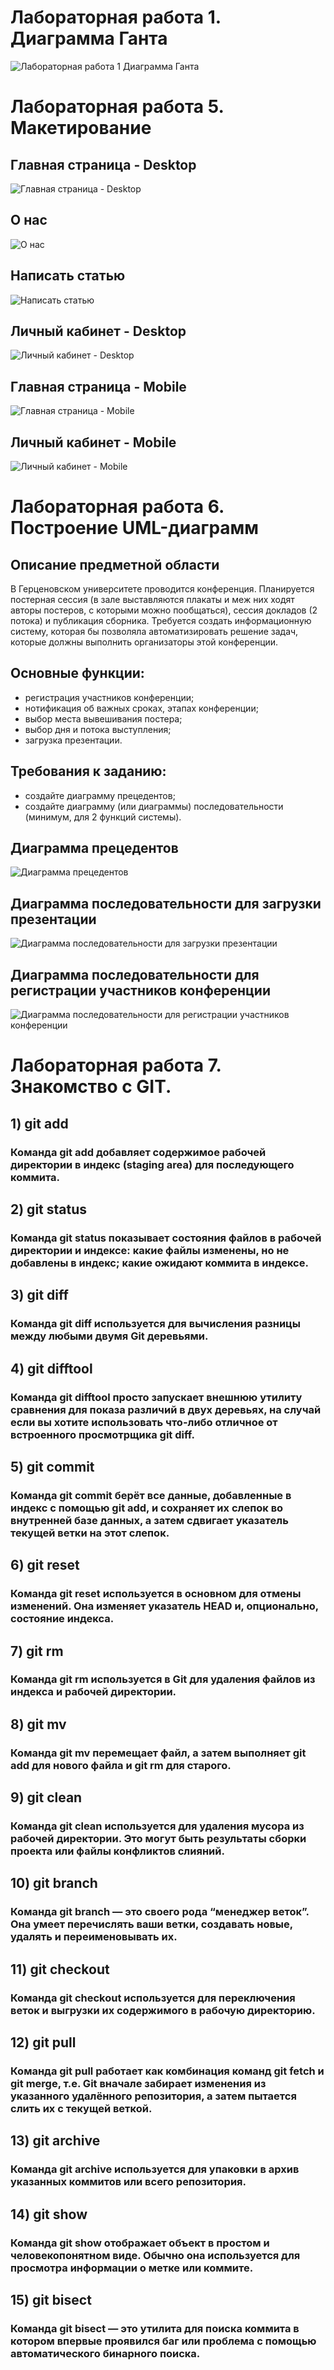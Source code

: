 # Лабораторная работа 1. Диаграмма Ганта

![Лабораторная работа 1  Диаграмма Ганта](https://github.com/RainyBaam/UPP/blob/main/download.png)

# Лабораторная работа 5. Макетирование
## Главная страница - Desktop
![Главная страница - Desktop](https://github.com/RainyBaam/UPP/blob/main/main.png)
## О нас 
![О нас](https://github.com/RainyBaam/UPP/blob/main/about.png)
## Написать статью
![Написать статью](https://github.com/RainyBaam/UPP/blob/main/статья.png)
## Личный кабинет - Desktop
![Личный кабинет - Desktop](https://github.com/RainyBaam/UPP/blob/main/account.png)
## Главная страница - Mobile
![Главная страница - Mobile](https://github.com/RainyBaam/UPP/blob/main/mobile1.png)
## Личный кабинет - Mobile
![Личный кабинет - Mobile](https://github.com/RainyBaam/UPP/blob/main/mobile2.png)

# Лабораторная работа 6. Построение UML-диаграмм
## Описание предметной области
В Герценовском университете проводится конференция. Планируется постерная сессия (в зале выставляются плакаты и меж них ходят авторы постеров, с которыми можно пообщаться), сессия докладов (2 потока) и публикация сборника.
Требуется создать информационную систему, которая бы позволяла автоматизировать решение задач, которые должны выполнить организаторы этой конференции. 
## Основные функции:
* регистрация участников конференции;
* нотификация об важных сроках, этапах конференции;
* выбор места вывешивания постера;
* выбор дня и потока выступления;
* загрузка презентации.
## Требования к заданию:
* создайте диаграмму прецедентов;
* создайте диаграмму (или диаграммы) последовательности (минимум, для 2 функций системы).

## Диаграмма прецедентов
![Диаграмма прецедентов](https://github.com/RainyBaam/UPP/blob/main/UML1.jpg)
## Диаграмма последовательности для загрузки презентации
![Диаграмма последовательности для загрузки презентации](https://github.com/RainyBaam/UPP/blob/main/UML2.jpg)
## Диаграмма последовательности для регистрации участников конференции
![Диаграмма последовательности для регистрации участников конференции](https://github.com/RainyBaam/UPP/blob/main/UML3.jpg)

# Лабораторная работа 7. Знакомство с GIT.
## 1) git add
### Команда git add добавляет содержимое рабочей директории в индекс (staging area) для последующего коммита.
## 2) git status
### Команда git status показывает состояния файлов в рабочей директории и индексе: какие файлы изменены, но не добавлены в индекс; какие ожидают коммита в индексе.
## 3) git diff
### Команда git diff используется для вычисления разницы между любыми двумя Git деревьями.
## 4) git difftool
### Команда git difftool просто запускает внешнюю утилиту сравнения для показа различий в двух деревьях, на случай если вы хотите использовать что-либо отличное от встроенного просмотрщика git diff.
## 5) git commit
### Команда git commit берёт все данные, добавленные в индекс с помощью git add, и сохраняет их слепок во внутренней базе данных, а затем сдвигает указатель текущей ветки на этот слепок.
## 6) git reset
### Команда git reset используется в основном для отмены изменений. Она изменяет указатель HEAD и, опционально, состояние индекса.
## 7) git rm
### Команда git rm используется в Git для удаления файлов из индекса и рабочей директории.
## 8) git mv
### Команда git mv перемещает файл, а затем выполняет git add для нового файла и git rm для старого.
## 9) git clean
### Команда git clean используется для удаления мусора из рабочей директории. Это могут быть результаты сборки проекта или файлы конфликтов слияний.
## 10) git branch
### Команда git branch — это своего рода “менеджер веток”. Она умеет перечислять ваши ветки, создавать новые, удалять и переименовывать их.
## 11) git checkout
### Команда git checkout используется для переключения веток и выгрузки их содержимого в рабочую директорию.
## 12) git pull
### Команда git pull работает как комбинация команд git fetch и git merge, т.е. Git вначале забирает изменения из указанного удалённого репозитория, а затем пытается слить их с текущей веткой.
## 13) git archive
### Команда git archive используется для упаковки в архив указанных коммитов или всего репозитория.
## 14) git show
### Команда git show отображает объект в простом и человекопонятном виде. Обычно она используется для просмотра информации о метке или коммите.
## 15) git bisect
### Команда git bisect — это утилита для поиска коммита в котором впервые проявился баг или проблема с помощью автоматического бинарного поиска.
